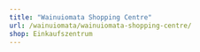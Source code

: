 ```yaml
---
title: "Wainuiomata Shopping Centre"
url: /wainuiomata/wainuiomata-shopping-centre/
shop: Einkaufszentrum
---
```


